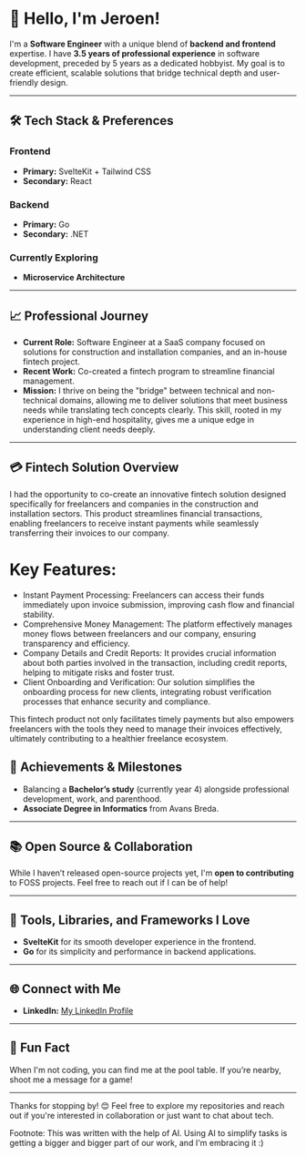 # 👋 Hello, I'm Jeroen!

I'm a **Software Engineer** with a unique blend of **backend and frontend** expertise. I have **3.5 years of professional experience** in software development, preceded by 5 years as a dedicated hobbyist. My goal is to create efficient, scalable solutions that bridge technical depth and user-friendly design.

---

## 🛠️ Tech Stack & Preferences

### Frontend
- **Primary:** SvelteKit + Tailwind CSS
- **Secondary:** React

### Backend
- **Primary:** Go
- **Secondary:** .NET

### Currently Exploring
- **Microservice Architecture**

---

## 📈 Professional Journey

- **Current Role:** Software Engineer at a SaaS company focused on solutions for construction and installation companies, and an in-house fintech project.
- **Recent Work:** Co-created a fintech program to streamline financial management. 
- **Mission:** I thrive on being the "bridge" between technical and non-technical domains, allowing me to deliver solutions that meet business needs while translating tech concepts clearly. This skill, rooted in my experience in high-end hospitality, gives me a unique edge in understanding client needs deeply.

---

## 💳 Fintech Solution Overview

I had the opportunity to co-create an innovative fintech solution designed specifically for freelancers and companies in the construction and installation sectors. This product streamlines financial transactions, enabling freelancers to receive instant payments while seamlessly transferring their invoices to our company.

# Key Features:
* Instant Payment Processing: Freelancers can access their funds immediately upon invoice submission, improving cash flow and financial stability.
* Comprehensive Money Management: The platform effectively manages money flows between freelancers and our company, ensuring transparency and efficiency.
* Company Details and Credit Reports: It provides crucial information about both parties involved in the transaction, including credit reports, helping to mitigate risks and foster trust.
* Client Onboarding and Verification: Our solution simplifies the onboarding process for new clients, integrating robust verification processes that enhance security and compliance.

This fintech product not only facilitates timely payments but also empowers freelancers with the tools they need to manage their invoices effectively, ultimately contributing to a healthier freelance ecosystem.

## 🎯 Achievements & Milestones

- Balancing a **Bachelor’s study** (currently year 4) alongside professional development, work, and parenthood.
- **Associate Degree in Informatics** from Avans Breda.

---

## 📚 Open Source & Collaboration

While I haven’t released open-source projects yet, I'm **open to contributing** to FOSS projects. Feel free to reach out if I can be of help!

---

## 🔧 Tools, Libraries, and Frameworks I Love

- **SvelteKit** for its smooth developer experience in the frontend.
- **Go** for its simplicity and performance in backend applications.

---

## 🌐 Connect with Me

- **LinkedIn:** [My LinkedIn Profile](https://www.linkedin.com/in/jeroen-rijkse-53050b59/)

---

## 🎱 Fun Fact

When I'm not coding, you can find me at the pool table. If you’re nearby, shoot me a message for a game!

---

Thanks for stopping by! 😊 Feel free to explore my repositories and reach out if you're interested in collaboration or just want to chat about tech.

Footnote: This was written with the help of AI. Using AI to simplify tasks is getting a bigger and bigger part of our work, and I'm embracing it :)
